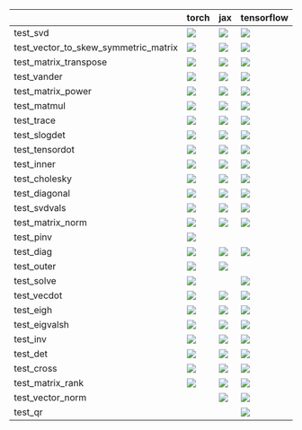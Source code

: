 |                                      | torch                                                                                                                                                                                  | jax                                                                                                                                                                                    | tensorflow                                                                                                                                                                             | numpy                                                                                                                                                                                  |
|:-------------------------------------|:---------------------------------------------------------------------------------------------------------------------------------------------------------------------------------------|:---------------------------------------------------------------------------------------------------------------------------------------------------------------------------------------|:---------------------------------------------------------------------------------------------------------------------------------------------------------------------------------------|:---------------------------------------------------------------------------------------------------------------------------------------------------------------------------------------|
| test_svd                             | <a href="https://github.com/unifyai/ivy/actions/runs/3714856595/jobs/6299359703" rel="noopener noreferrer" target="_blank"><img src=https://img.shields.io/badge/-failure-red></a>     | <a href="https://github.com/unifyai/ivy/actions/runs/3639458748/jobs/6142903241" rel="noopener noreferrer" target="_blank"><img src=https://img.shields.io/badge/-success-success></a> | <a href="https://github.com/unifyai/ivy/actions/runs/3714856595/jobs/6299355331" rel="noopener noreferrer" target="_blank"><img src=https://img.shields.io/badge/-failure-red></a>     | <a href="https://github.com/unifyai/ivy/actions/runs/3714856595/jobs/6299359703" rel="noopener noreferrer" target="_blank"><img src=https://img.shields.io/badge/-failure-red></a>     |
| test_vector_to_skew_symmetric_matrix | <a href="https://github.com/unifyai/ivy/actions/runs/3694948975/jobs/6256747701" rel="noopener noreferrer" target="_blank"><img src=https://img.shields.io/badge/-failure-red></a>     | <a href="null" rel="noopener noreferrer" target="_blank"><img src=https://img.shields.io/badge/-success-success></a>                                                                   | <a href="https://github.com/unifyai/ivy/actions/runs/3715242490/jobs/6300167522" rel="noopener noreferrer" target="_blank"><img src=https://img.shields.io/badge/-success-success></a> | <a href="https://github.com/unifyai/ivy/actions/runs/3711180286/jobs/6291349670" rel="noopener noreferrer" target="_blank"><img src=https://img.shields.io/badge/-success-success></a> |
| test_matrix_transpose                | <a href="https://github.com/unifyai/ivy/actions/runs/3682210644/jobs/6229660804" rel="noopener noreferrer" target="_blank"><img src=https://img.shields.io/badge/-failure-red></a>     | <a href="https://github.com/unifyai/ivy/actions/runs/3692894491/jobs/6252313950" rel="noopener noreferrer" target="_blank"><img src=https://img.shields.io/badge/-success-success></a> | <a href="https://github.com/unifyai/ivy/actions/runs/3682210644/jobs/6229667240" rel="noopener noreferrer" target="_blank"><img src=https://img.shields.io/badge/-failure-red></a>     | <a href="https://github.com/unifyai/ivy/actions/runs/3704593780/jobs/6277430543" rel="noopener noreferrer" target="_blank"><img src=https://img.shields.io/badge/-failure-red></a>     |
| test_vander                          | <a href="https://github.com/unifyai/ivy/actions/runs/3660271869/jobs/6187243341" rel="noopener noreferrer" target="_blank"><img src=https://img.shields.io/badge/-success-success></a> | <a href="https://github.com/unifyai/ivy/actions/runs/3694948975/jobs/6256751358" rel="noopener noreferrer" target="_blank"><img src=https://img.shields.io/badge/-success-success></a> | <a href="https://github.com/unifyai/ivy/actions/runs/3714856595/jobs/6299363843" rel="noopener noreferrer" target="_blank"><img src=https://img.shields.io/badge/-failure-red></a>     | <a href="https://github.com/unifyai/ivy/actions/runs/3720269985/jobs/6309632379" rel="noopener noreferrer" target="_blank"><img src=https://img.shields.io/badge/-failure-red></a>     |
| test_matrix_power                    | <a href="null" rel="noopener noreferrer" target="_blank"><img src=https://img.shields.io/badge/-success-success></a>                                                                   | <a href="https://github.com/unifyai/ivy/actions/runs/3714856595/jobs/6299355898" rel="noopener noreferrer" target="_blank"><img src=https://img.shields.io/badge/-failure-red></a>     | <a href="https://github.com/unifyai/ivy/actions/runs/3714856595/jobs/6299354356" rel="noopener noreferrer" target="_blank"><img src=https://img.shields.io/badge/-success-success></a> | <a href="https://github.com/unifyai/ivy/actions/runs/3714856595/jobs/6299346123" rel="noopener noreferrer" target="_blank"><img src=https://img.shields.io/badge/-success-success></a> |
| test_matmul                          | <a href="https://github.com/unifyai/ivy/actions/runs/3694948975/jobs/6256752286" rel="noopener noreferrer" target="_blank"><img src=https://img.shields.io/badge/-success-success></a> | <a href="https://github.com/unifyai/ivy/actions/runs/3714856595/jobs/6299345479" rel="noopener noreferrer" target="_blank"><img src=https://img.shields.io/badge/-success-success></a> | <a href="https://github.com/unifyai/ivy/actions/runs/3714856595/jobs/6299353085" rel="noopener noreferrer" target="_blank"><img src=https://img.shields.io/badge/-success-success></a> | <a href="https://github.com/unifyai/ivy/actions/runs/3682598094/jobs/6230361180" rel="noopener noreferrer" target="_blank"><img src=https://img.shields.io/badge/-failure-red></a>     |
| test_trace                           | <a href="https://github.com/unifyai/ivy/actions/runs/3714856595/jobs/6299343646" rel="noopener noreferrer" target="_blank"><img src=https://img.shields.io/badge/-success-success></a> | <a href="https://github.com/unifyai/ivy/actions/runs/3692894491/jobs/6252295184" rel="noopener noreferrer" target="_blank"><img src=https://img.shields.io/badge/-success-success></a> | <a href="https://github.com/unifyai/ivy/actions/runs/3714856595/jobs/6299362581" rel="noopener noreferrer" target="_blank"><img src=https://img.shields.io/badge/-failure-red></a>     | <a href="null" rel="noopener noreferrer" target="_blank"><img src=https://img.shields.io/badge/-failure-red></a>                                                                       |
| test_slogdet                         | <a href="https://github.com/unifyai/ivy/actions/runs/3682210644/jobs/6229663071" rel="noopener noreferrer" target="_blank"><img src=https://img.shields.io/badge/-failure-red></a>     | <a href="https://github.com/unifyai/ivy/actions/runs/3714856595/jobs/6299354356" rel="noopener noreferrer" target="_blank"><img src=https://img.shields.io/badge/-failure-red></a>     | <a href="https://github.com/unifyai/ivy/actions/runs/3714856595/jobs/6299356991" rel="noopener noreferrer" target="_blank"><img src=https://img.shields.io/badge/-failure-red></a>     | <a href="https://github.com/unifyai/ivy/actions/runs/3714856595/jobs/6299356388" rel="noopener noreferrer" target="_blank"><img src=https://img.shields.io/badge/-success-success></a> |
| test_tensordot                       | <a href="https://github.com/unifyai/ivy/actions/runs/3714856595/jobs/6299346800" rel="noopener noreferrer" target="_blank"><img src=https://img.shields.io/badge/-success-success></a> | <a href="https://github.com/unifyai/ivy/actions/runs/3714856595/jobs/6299349251" rel="noopener noreferrer" target="_blank"><img src=https://img.shields.io/badge/-failure-red></a>     | <a href="https://github.com/unifyai/ivy/actions/runs/3655233997/jobs/6176423989" rel="noopener noreferrer" target="_blank"><img src=https://img.shields.io/badge/-success-success></a> | <a href="https://github.com/unifyai/ivy/actions/runs/3664002402/jobs/6194134721" rel="noopener noreferrer" target="_blank"><img src=https://img.shields.io/badge/-success-success></a> |
| test_inner                           | <a href="https://github.com/unifyai/ivy/actions/runs/3714856595/jobs/6299361875" rel="noopener noreferrer" target="_blank"><img src=https://img.shields.io/badge/-failure-red></a>     | <a href="https://github.com/unifyai/ivy/actions/runs/3701389718/jobs/6270655018" rel="noopener noreferrer" target="_blank"><img src=https://img.shields.io/badge/-success-success></a> | <a href="https://github.com/unifyai/ivy/actions/runs/3694948975/jobs/6256751666" rel="noopener noreferrer" target="_blank"><img src=https://img.shields.io/badge/-success-success></a> | <a href="https://github.com/unifyai/ivy/actions/runs/3721870711/jobs/6312314579" rel="noopener noreferrer" target="_blank"><img src=https://img.shields.io/badge/-success-success></a> |
| test_cholesky                        | <a href="null" rel="noopener noreferrer" target="_blank"><img src=https://img.shields.io/badge/-failure-red></a>                                                                       | <a href="https://github.com/unifyai/ivy/actions/runs/3714856595/jobs/6299351941" rel="noopener noreferrer" target="_blank"><img src=https://img.shields.io/badge/-failure-red></a>     | <a href="https://github.com/unifyai/ivy/actions/runs/3722259809/jobs/6312942362" rel="noopener noreferrer" target="_blank"><img src=https://img.shields.io/badge/-failure-red></a>     | <a href="https://github.com/unifyai/ivy/actions/runs/3682210644/jobs/6229666668" rel="noopener noreferrer" target="_blank"><img src=https://img.shields.io/badge/-failure-red></a>     |
| test_diagonal                        | <a href="https://github.com/unifyai/ivy/actions/runs/3714856595/jobs/6299356991" rel="noopener noreferrer" target="_blank"><img src=https://img.shields.io/badge/-success-success></a> | <a href="https://github.com/unifyai/ivy/actions/runs/3714856595/jobs/6299362581" rel="noopener noreferrer" target="_blank"><img src=https://img.shields.io/badge/-success-success></a> | <a href="https://github.com/unifyai/ivy/actions/runs/3694948975/jobs/6256752286" rel="noopener noreferrer" target="_blank"><img src=https://img.shields.io/badge/-success-success></a> | <a href="https://github.com/unifyai/ivy/actions/runs/3714856595/jobs/6299355331" rel="noopener noreferrer" target="_blank"><img src=https://img.shields.io/badge/-success-success></a> |
| test_svdvals                         | <a href="https://github.com/unifyai/ivy/actions/runs/3660271869/jobs/6187257631" rel="noopener noreferrer" target="_blank"><img src=https://img.shields.io/badge/-success-success></a> | <a href="https://github.com/unifyai/ivy/actions/runs/3714856595/jobs/6299349251" rel="noopener noreferrer" target="_blank"><img src=https://img.shields.io/badge/-success-success></a> | <a href="https://github.com/unifyai/ivy/actions/runs/3682210644/jobs/6229664985" rel="noopener noreferrer" target="_blank"><img src=https://img.shields.io/badge/-failure-red></a>     |                                                                                                                                                                                        |
| test_matrix_norm                     | <a href="https://github.com/unifyai/ivy/actions/runs/3714856595/jobs/6299353085" rel="noopener noreferrer" target="_blank"><img src=https://img.shields.io/badge/-failure-red></a>     | <a href="https://github.com/unifyai/ivy/actions/runs/3714856595/jobs/6299355331" rel="noopener noreferrer" target="_blank"><img src=https://img.shields.io/badge/-failure-red></a>     | <a href="https://github.com/unifyai/ivy/actions/runs/3723644033/jobs/6315287360" rel="noopener noreferrer" target="_blank"><img src=https://img.shields.io/badge/-failure-red></a>     | <a href="https://github.com/unifyai/ivy/actions/runs/3714856595/jobs/6299346800" rel="noopener noreferrer" target="_blank"><img src=https://img.shields.io/badge/-success-success></a> |
| test_pinv                            | <a href="https://github.com/unifyai/ivy/actions/runs/3714856595/jobs/6299344327" rel="noopener noreferrer" target="_blank"><img src=https://img.shields.io/badge/-failure-red></a>     |                                                                                                                                                                                        |                                                                                                                                                                                        | <a href="https://github.com/unifyai/ivy/actions/runs/3714856595/jobs/6299347724" rel="noopener noreferrer" target="_blank"><img src=https://img.shields.io/badge/-failure-red></a>     |
| test_diag                            | <a href="https://github.com/unifyai/ivy/actions/runs/3694948975/jobs/6256752134" rel="noopener noreferrer" target="_blank"><img src=https://img.shields.io/badge/-success-success></a> | <a href="https://github.com/unifyai/ivy/actions/runs/3719827716/jobs/6308925695" rel="noopener noreferrer" target="_blank"><img src=https://img.shields.io/badge/-success-success></a> | <a href="null" rel="noopener noreferrer" target="_blank"><img src=https://img.shields.io/badge/-failure-red></a>                                                                       | <a href="https://github.com/unifyai/ivy/actions/runs/3714856595/jobs/6299338314" rel="noopener noreferrer" target="_blank"><img src=https://img.shields.io/badge/-success-success></a> |
| test_outer                           | <a href="https://github.com/unifyai/ivy/actions/runs/3694948975/jobs/6256747079" rel="noopener noreferrer" target="_blank"><img src=https://img.shields.io/badge/-success-success></a> | <a href="https://github.com/unifyai/ivy/actions/runs/3714856595/jobs/6299355049" rel="noopener noreferrer" target="_blank"><img src=https://img.shields.io/badge/-success-success></a> |                                                                                                                                                                                        | <a href="https://github.com/unifyai/ivy/actions/runs/3724425628/jobs/6316572897" rel="noopener noreferrer" target="_blank"><img src=https://img.shields.io/badge/-success-success></a> |
| test_solve                           | <a href="https://github.com/unifyai/ivy/actions/runs/3714856595/jobs/6299346123" rel="noopener noreferrer" target="_blank"><img src=https://img.shields.io/badge/-success-success></a> |                                                                                                                                                                                        | <a href="https://github.com/unifyai/ivy/actions/runs/3714856595/jobs/6299353085" rel="noopener noreferrer" target="_blank"><img src=https://img.shields.io/badge/-success-success></a> | <a href="https://github.com/unifyai/ivy/actions/runs/3714856595/jobs/6299359029" rel="noopener noreferrer" target="_blank"><img src=https://img.shields.io/badge/-success-success></a> |
| test_vecdot                          | <a href="https://github.com/unifyai/ivy/actions/runs/3714856595/jobs/6299346123" rel="noopener noreferrer" target="_blank"><img src=https://img.shields.io/badge/-failure-red></a>     | <a href="https://github.com/unifyai/ivy/actions/runs/3714856595/jobs/6299344043" rel="noopener noreferrer" target="_blank"><img src=https://img.shields.io/badge/-success-success></a> | <a href="https://github.com/unifyai/ivy/actions/runs/3714856595/jobs/6299343646" rel="noopener noreferrer" target="_blank"><img src=https://img.shields.io/badge/-success-success></a> | <a href="https://github.com/unifyai/ivy/actions/runs/3714856595/jobs/6299344327" rel="noopener noreferrer" target="_blank"><img src=https://img.shields.io/badge/-success-success></a> |
| test_eigh                            | <a href="https://github.com/unifyai/ivy/actions/runs/3704185282/jobs/6276509448" rel="noopener noreferrer" target="_blank"><img src=https://img.shields.io/badge/-failure-red></a>     | <a href="https://github.com/unifyai/ivy/actions/runs/3722754803/jobs/6313826789" rel="noopener noreferrer" target="_blank"><img src=https://img.shields.io/badge/-failure-red></a>     | <a href="https://github.com/unifyai/ivy/actions/runs/3714856595/jobs/6299355049" rel="noopener noreferrer" target="_blank"><img src=https://img.shields.io/badge/-failure-red></a>     | <a href="https://github.com/unifyai/ivy/actions/runs/3708492881/jobs/6286112372" rel="noopener noreferrer" target="_blank"><img src=https://img.shields.io/badge/-failure-red></a>     |
| test_eigvalsh                        | <a href="https://github.com/unifyai/ivy/actions/runs/3714856595/jobs/6299346123" rel="noopener noreferrer" target="_blank"><img src=https://img.shields.io/badge/-failure-red></a>     | <a href="https://github.com/unifyai/ivy/actions/runs/3714856595/jobs/6299345479" rel="noopener noreferrer" target="_blank"><img src=https://img.shields.io/badge/-failure-red></a>     | <a href="https://github.com/unifyai/ivy/actions/runs/3714856595/jobs/6299343646" rel="noopener noreferrer" target="_blank"><img src=https://img.shields.io/badge/-failure-red></a>     | <a href="https://github.com/unifyai/ivy/actions/runs/3725880167/jobs/6318957882" rel="noopener noreferrer" target="_blank"><img src=https://img.shields.io/badge/-failure-red></a>     |
| test_inv                             | <a href="https://github.com/unifyai/ivy/actions/runs/3694948975/jobs/6256751953" rel="noopener noreferrer" target="_blank"><img src=https://img.shields.io/badge/-success-success></a> | <a href="https://github.com/unifyai/ivy/actions/runs/3694948975/jobs/6256749119" rel="noopener noreferrer" target="_blank"><img src=https://img.shields.io/badge/-success-success></a> | <a href="https://github.com/unifyai/ivy/actions/runs/3694948975/jobs/6256749119" rel="noopener noreferrer" target="_blank"><img src=https://img.shields.io/badge/-success-success></a> | <a href="https://github.com/unifyai/ivy/actions/runs/3714856595/jobs/6299341168" rel="noopener noreferrer" target="_blank"><img src=https://img.shields.io/badge/-success-success></a> |
| test_det                             | <a href="https://github.com/unifyai/ivy/actions/runs/3714856595/jobs/6299363332" rel="noopener noreferrer" target="_blank"><img src=https://img.shields.io/badge/-failure-red></a>     | <a href="https://github.com/unifyai/ivy/actions/runs/3714856595/jobs/6299356991" rel="noopener noreferrer" target="_blank"><img src=https://img.shields.io/badge/-success-success></a> | <a href="https://github.com/unifyai/ivy/actions/runs/3714856595/jobs/6299359703" rel="noopener noreferrer" target="_blank"><img src=https://img.shields.io/badge/-success-success></a> | <a href="https://github.com/unifyai/ivy/actions/runs/3714856595/jobs/6299362581" rel="noopener noreferrer" target="_blank"><img src=https://img.shields.io/badge/-failure-red></a>     |
| test_cross                           | <a href="https://github.com/unifyai/ivy/actions/runs/3714856595/jobs/6299363843" rel="noopener noreferrer" target="_blank"><img src=https://img.shields.io/badge/-success-success></a> | <a href="https://github.com/unifyai/ivy/actions/runs/3714856595/jobs/6299356991" rel="noopener noreferrer" target="_blank"><img src=https://img.shields.io/badge/-failure-red></a>     | <a href="https://github.com/unifyai/ivy/actions/runs/3714856595/jobs/6299359029" rel="noopener noreferrer" target="_blank"><img src=https://img.shields.io/badge/-success-success></a> |                                                                                                                                                                                        |
| test_matrix_rank                     | <a href="https://github.com/unifyai/ivy/actions/runs/3714856595/jobs/6299350674" rel="noopener noreferrer" target="_blank"><img src=https://img.shields.io/badge/-failure-red></a>     | <a href="https://github.com/unifyai/ivy/actions/runs/3682210644/jobs/6229663071" rel="noopener noreferrer" target="_blank"><img src=https://img.shields.io/badge/-failure-red></a>     | <a href="https://github.com/unifyai/ivy/actions/runs/3682210644/jobs/6229668347" rel="noopener noreferrer" target="_blank"><img src=https://img.shields.io/badge/-failure-red></a>     | <a href="https://github.com/unifyai/ivy/actions/runs/3714856595/jobs/6299353085" rel="noopener noreferrer" target="_blank"><img src=https://img.shields.io/badge/-success-success></a> |
| test_vector_norm                     |                                                                                                                                                                                        | <a href="https://github.com/unifyai/ivy/actions/runs/3725564792/jobs/6318460683" rel="noopener noreferrer" target="_blank"><img src=https://img.shields.io/badge/-failure-red></a>     | <a href="https://github.com/unifyai/ivy/actions/runs/3725564792/jobs/6318451454" rel="noopener noreferrer" target="_blank"><img src=https://img.shields.io/badge/-success-success></a> | <a href="https://github.com/unifyai/ivy/actions/runs/3725564792/jobs/6318450503" rel="noopener noreferrer" target="_blank"><img src=https://img.shields.io/badge/-success-success></a> |
| test_qr                              |                                                                                                                                                                                        |                                                                                                                                                                                        | <a href="https://github.com/unifyai/ivy/actions/runs/3682210644/jobs/6229660374" rel="noopener noreferrer" target="_blank"><img src=https://img.shields.io/badge/-failure-red></a>     | <a href="https://github.com/unifyai/ivy/actions/runs/3682196715/jobs/6229635204" rel="noopener noreferrer" target="_blank"><img src=https://img.shields.io/badge/-failure-red></a>     |